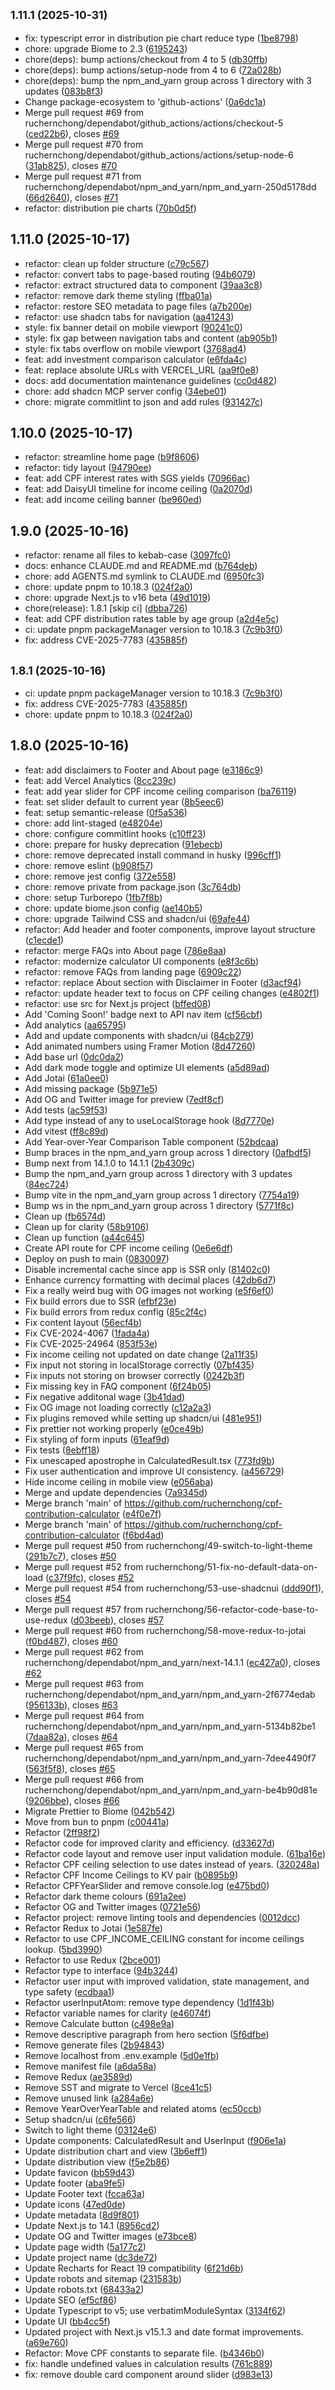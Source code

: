 ## <small>1.11.1 (2025-10-31)</small>

* fix: typescript error in distribution pie chart reduce type ([1be8798](https://github.com/ruchernchong/cpf-contribution-calculator/commit/1be8798))
* chore: upgrade Biome to 2.3 ([6195243](https://github.com/ruchernchong/cpf-contribution-calculator/commit/6195243))
* chore(deps): bump actions/checkout from 4 to 5 ([db30ffb](https://github.com/ruchernchong/cpf-contribution-calculator/commit/db30ffb))
* chore(deps): bump actions/setup-node from 4 to 6 ([72a028b](https://github.com/ruchernchong/cpf-contribution-calculator/commit/72a028b))
* chore(deps): bump the npm_and_yarn group across 1 directory with 3 updates ([083b8f3](https://github.com/ruchernchong/cpf-contribution-calculator/commit/083b8f3))
* Change package-ecosystem to 'github-actions' ([0a6dc1a](https://github.com/ruchernchong/cpf-contribution-calculator/commit/0a6dc1a))
* Merge pull request #69 from ruchernchong/dependabot/github_actions/actions/checkout-5 ([ced22b6](https://github.com/ruchernchong/cpf-contribution-calculator/commit/ced22b6)), closes [#69](https://github.com/ruchernchong/cpf-contribution-calculator/issues/69)
* Merge pull request #70 from ruchernchong/dependabot/github_actions/actions/setup-node-6 ([31ab825](https://github.com/ruchernchong/cpf-contribution-calculator/commit/31ab825)), closes [#70](https://github.com/ruchernchong/cpf-contribution-calculator/issues/70)
* Merge pull request #71 from ruchernchong/dependabot/npm_and_yarn/npm_and_yarn-250d5178dd ([66d2640](https://github.com/ruchernchong/cpf-contribution-calculator/commit/66d2640)), closes [#71](https://github.com/ruchernchong/cpf-contribution-calculator/issues/71)
* refactor: distribution pie charts ([70b0d5f](https://github.com/ruchernchong/cpf-contribution-calculator/commit/70b0d5f))

## 1.11.0 (2025-10-17)

* refactor: clean up folder structure ([c79c567](https://github.com/ruchernchong/cpf-contribution-calculator/commit/c79c567))
* refactor: convert tabs to page-based routing ([94b6079](https://github.com/ruchernchong/cpf-contribution-calculator/commit/94b6079))
* refactor: extract structured data to component ([39aa3c8](https://github.com/ruchernchong/cpf-contribution-calculator/commit/39aa3c8))
* refactor: remove dark theme styling ([ffba01a](https://github.com/ruchernchong/cpf-contribution-calculator/commit/ffba01a))
* refactor: restore SEO metadata to page files ([a7b200e](https://github.com/ruchernchong/cpf-contribution-calculator/commit/a7b200e))
* refactor: use shadcn tabs for navigation ([aa41243](https://github.com/ruchernchong/cpf-contribution-calculator/commit/aa41243))
* style: fix banner detail on mobile viewport ([90241c0](https://github.com/ruchernchong/cpf-contribution-calculator/commit/90241c0))
* style: fix gap between navigation tabs and content ([ab905b1](https://github.com/ruchernchong/cpf-contribution-calculator/commit/ab905b1))
* style: fix tabs overflow on mobile viewport ([3768ad4](https://github.com/ruchernchong/cpf-contribution-calculator/commit/3768ad4))
* feat: add investment comparison calculator ([e6fda4c](https://github.com/ruchernchong/cpf-contribution-calculator/commit/e6fda4c))
* feat: replace absolute URLs with VERCEL_URL ([aa9f0e8](https://github.com/ruchernchong/cpf-contribution-calculator/commit/aa9f0e8))
* docs: add documentation maintenance guidelines ([cc0d482](https://github.com/ruchernchong/cpf-contribution-calculator/commit/cc0d482))
* chore: add shadcn MCP server config ([34ebe01](https://github.com/ruchernchong/cpf-contribution-calculator/commit/34ebe01))
* chore: migrate commitlint to json and add rules ([931427c](https://github.com/ruchernchong/cpf-contribution-calculator/commit/931427c))

## 1.10.0 (2025-10-17)

* refactor: streamline home page ([b9f8606](https://github.com/ruchernchong/cpf-contribution-calculator/commit/b9f8606))
* refactor: tidy layout ([94790ee](https://github.com/ruchernchong/cpf-contribution-calculator/commit/94790ee))
* feat: add CPF interest rates with SGS yields ([70966ac](https://github.com/ruchernchong/cpf-contribution-calculator/commit/70966ac))
* feat: add DaisyUI timeline for income ceiling ([0a2070d](https://github.com/ruchernchong/cpf-contribution-calculator/commit/0a2070d))
* feat: add income ceiling banner ([be960ed](https://github.com/ruchernchong/cpf-contribution-calculator/commit/be960ed))

## 1.9.0 (2025-10-16)

* refactor: rename all files to kebab-case ([3097fc0](https://github.com/ruchernchong/cpf-contribution-calculator/commit/3097fc0))
* docs: enhance CLAUDE.md and README.md ([b764deb](https://github.com/ruchernchong/cpf-contribution-calculator/commit/b764deb))
* chore: add AGENTS.md symlink to CLAUDE.md ([6950fc3](https://github.com/ruchernchong/cpf-contribution-calculator/commit/6950fc3))
* chore: update pnpm to 10.18.3 ([024f2a0](https://github.com/ruchernchong/cpf-contribution-calculator/commit/024f2a0))
* chore: upgrade Next.js to v16 beta ([49d1019](https://github.com/ruchernchong/cpf-contribution-calculator/commit/49d1019))
* chore(release): 1.8.1 [skip ci] ([dbba726](https://github.com/ruchernchong/cpf-contribution-calculator/commit/dbba726))
* feat: add CPF distribution rates table by age group ([a2d4e5c](https://github.com/ruchernchong/cpf-contribution-calculator/commit/a2d4e5c))
* ci: update pnpm packageManager version to 10.18.3 ([7c9b3f0](https://github.com/ruchernchong/cpf-contribution-calculator/commit/7c9b3f0))
* fix: address CVE-2025-7783 ([435885f](https://github.com/ruchernchong/cpf-contribution-calculator/commit/435885f))

## <small>1.8.1 (2025-10-16)</small>

* ci: update pnpm packageManager version to 10.18.3 ([7c9b3f0](https://github.com/ruchernchong/cpf-contribution-calculator/commit/7c9b3f0))
* fix: address CVE-2025-7783 ([435885f](https://github.com/ruchernchong/cpf-contribution-calculator/commit/435885f))
* chore: update pnpm to 10.18.3 ([024f2a0](https://github.com/ruchernchong/cpf-contribution-calculator/commit/024f2a0))

## 1.8.0 (2025-10-16)

* feat: add disclaimers to Footer and About page ([e3186c9](https://github.com/ruchernchong/cpf-contribution-calculator/commit/e3186c9))
* feat: add Vercel Analytics ([8cc239c](https://github.com/ruchernchong/cpf-contribution-calculator/commit/8cc239c))
* feat: add year slider for CPF income ceiling comparison ([ba76119](https://github.com/ruchernchong/cpf-contribution-calculator/commit/ba76119))
* feat: set slider default to current year ([8b5eec6](https://github.com/ruchernchong/cpf-contribution-calculator/commit/8b5eec6))
* feat: setup semantic-release ([0f5a536](https://github.com/ruchernchong/cpf-contribution-calculator/commit/0f5a536))
* chore: add lint-staged ([e48204e](https://github.com/ruchernchong/cpf-contribution-calculator/commit/e48204e))
* chore: configure commitlint hooks ([c10ff23](https://github.com/ruchernchong/cpf-contribution-calculator/commit/c10ff23))
* chore: prepare for husky deprecation ([91ebecb](https://github.com/ruchernchong/cpf-contribution-calculator/commit/91ebecb))
* chore: remove deprecated install command in husky ([996cff1](https://github.com/ruchernchong/cpf-contribution-calculator/commit/996cff1))
* chore: remove eslint ([b908f57](https://github.com/ruchernchong/cpf-contribution-calculator/commit/b908f57))
* chore: remove jest config ([372e558](https://github.com/ruchernchong/cpf-contribution-calculator/commit/372e558))
* chore: remove private from package.json ([3c764db](https://github.com/ruchernchong/cpf-contribution-calculator/commit/3c764db))
* chore: setup Turborepo ([1fb7f8b](https://github.com/ruchernchong/cpf-contribution-calculator/commit/1fb7f8b))
* chore: update biome.json config ([ae140b5](https://github.com/ruchernchong/cpf-contribution-calculator/commit/ae140b5))
* chore: upgrade Tailwind CSS and shadcn/ui ([69afe44](https://github.com/ruchernchong/cpf-contribution-calculator/commit/69afe44))
* refactor: Add header and footer components, improve layout structure ([c1ecde1](https://github.com/ruchernchong/cpf-contribution-calculator/commit/c1ecde1))
* refactor: merge FAQs into About page ([786e8aa](https://github.com/ruchernchong/cpf-contribution-calculator/commit/786e8aa))
* refactor: modernize calculator UI components ([e8f3c6b](https://github.com/ruchernchong/cpf-contribution-calculator/commit/e8f3c6b))
* refactor: remove FAQs from landing page ([6909c22](https://github.com/ruchernchong/cpf-contribution-calculator/commit/6909c22))
* refactor: replace About section with Disclaimer in Footer ([d3acf94](https://github.com/ruchernchong/cpf-contribution-calculator/commit/d3acf94))
* refactor: update header text to focus on CPF ceiling changes ([e4802f1](https://github.com/ruchernchong/cpf-contribution-calculator/commit/e4802f1))
* refactor: use src for Next.js project ([bffed08](https://github.com/ruchernchong/cpf-contribution-calculator/commit/bffed08))
* Add 'Coming Soon!' badge next to API nav item ([cf56cbf](https://github.com/ruchernchong/cpf-contribution-calculator/commit/cf56cbf))
* Add analytics ([aa65795](https://github.com/ruchernchong/cpf-contribution-calculator/commit/aa65795))
* Add and update components with shadcn/ui ([84cb279](https://github.com/ruchernchong/cpf-contribution-calculator/commit/84cb279))
* Add animated numbers using Framer Motion ([8d47260](https://github.com/ruchernchong/cpf-contribution-calculator/commit/8d47260))
* Add base url ([0dc0da2](https://github.com/ruchernchong/cpf-contribution-calculator/commit/0dc0da2))
* Add dark mode toggle and optimize UI elements ([a5d89ad](https://github.com/ruchernchong/cpf-contribution-calculator/commit/a5d89ad))
* Add Jotai ([61a0ee0](https://github.com/ruchernchong/cpf-contribution-calculator/commit/61a0ee0))
* Add missing package ([5b971e5](https://github.com/ruchernchong/cpf-contribution-calculator/commit/5b971e5))
* Add OG and Twitter image for preview ([7edf8cf](https://github.com/ruchernchong/cpf-contribution-calculator/commit/7edf8cf))
* Add tests ([ac59f53](https://github.com/ruchernchong/cpf-contribution-calculator/commit/ac59f53))
* Add type instead of any to useLocalStorage hook ([8d7770e](https://github.com/ruchernchong/cpf-contribution-calculator/commit/8d7770e))
* Add vitest ([ff8c89d](https://github.com/ruchernchong/cpf-contribution-calculator/commit/ff8c89d))
* Add Year-over-Year Comparison Table component ([52bdcaa](https://github.com/ruchernchong/cpf-contribution-calculator/commit/52bdcaa))
* Bump braces in the npm_and_yarn group across 1 directory ([0afbdf5](https://github.com/ruchernchong/cpf-contribution-calculator/commit/0afbdf5))
* Bump next from 14.1.0 to 14.1.1 ([2b4309c](https://github.com/ruchernchong/cpf-contribution-calculator/commit/2b4309c))
* Bump the npm_and_yarn group across 1 directory with 3 updates ([84ec724](https://github.com/ruchernchong/cpf-contribution-calculator/commit/84ec724))
* Bump vite in the npm_and_yarn group across 1 directory ([7754a19](https://github.com/ruchernchong/cpf-contribution-calculator/commit/7754a19))
* Bump ws in the npm_and_yarn group across 1 directory ([5771f8c](https://github.com/ruchernchong/cpf-contribution-calculator/commit/5771f8c))
* Clean up ([fb6574d](https://github.com/ruchernchong/cpf-contribution-calculator/commit/fb6574d))
* Clean up for clarity ([58b9106](https://github.com/ruchernchong/cpf-contribution-calculator/commit/58b9106))
* Clean up function ([a44c645](https://github.com/ruchernchong/cpf-contribution-calculator/commit/a44c645))
* Create API route for CPF income ceiling ([0e6e6df](https://github.com/ruchernchong/cpf-contribution-calculator/commit/0e6e6df))
* Deploy on push to main ([0830097](https://github.com/ruchernchong/cpf-contribution-calculator/commit/0830097))
* Disable incremental cache since app is SSR only ([81402c0](https://github.com/ruchernchong/cpf-contribution-calculator/commit/81402c0))
* Enhance currency formatting with decimal places ([42db6d7](https://github.com/ruchernchong/cpf-contribution-calculator/commit/42db6d7))
* Fix a really weird bug with OG images not working ([e5f6ef0](https://github.com/ruchernchong/cpf-contribution-calculator/commit/e5f6ef0))
* Fix build errors due to SSR ([efbf23e](https://github.com/ruchernchong/cpf-contribution-calculator/commit/efbf23e))
* Fix build errors from redux config ([85c2f4c](https://github.com/ruchernchong/cpf-contribution-calculator/commit/85c2f4c))
* Fix content layout ([56ecf4b](https://github.com/ruchernchong/cpf-contribution-calculator/commit/56ecf4b))
* Fix CVE-2024-4067 ([1fada4a](https://github.com/ruchernchong/cpf-contribution-calculator/commit/1fada4a))
* Fix CVE-2025-24964 ([853f53e](https://github.com/ruchernchong/cpf-contribution-calculator/commit/853f53e))
* Fix income ceiling not updated on date change ([2a11f35](https://github.com/ruchernchong/cpf-contribution-calculator/commit/2a11f35))
* Fix input not storing in localStorage correctly ([07bf435](https://github.com/ruchernchong/cpf-contribution-calculator/commit/07bf435))
* Fix inputs not storing on browser correctly ([0242b3f](https://github.com/ruchernchong/cpf-contribution-calculator/commit/0242b3f))
* Fix missing key in FAQ component ([6f24b05](https://github.com/ruchernchong/cpf-contribution-calculator/commit/6f24b05))
* Fix negative additonal wage ([3b41dad](https://github.com/ruchernchong/cpf-contribution-calculator/commit/3b41dad))
* Fix OG image not loading correctly ([c12a2a3](https://github.com/ruchernchong/cpf-contribution-calculator/commit/c12a2a3))
* Fix plugins removed while setting up shadcn/ui ([481e951](https://github.com/ruchernchong/cpf-contribution-calculator/commit/481e951))
* Fix prettier not working properly ([e0ce49b](https://github.com/ruchernchong/cpf-contribution-calculator/commit/e0ce49b))
* Fix styling of form inputs ([61eaf9d](https://github.com/ruchernchong/cpf-contribution-calculator/commit/61eaf9d))
* Fix tests ([8ebff18](https://github.com/ruchernchong/cpf-contribution-calculator/commit/8ebff18))
* Fix unescaped apostrophe in CalculatedResult.tsx ([773fd9b](https://github.com/ruchernchong/cpf-contribution-calculator/commit/773fd9b))
* Fix user authentication and improve UI consistency. ([a456729](https://github.com/ruchernchong/cpf-contribution-calculator/commit/a456729))
* Hide income ceiling in mobile view ([e056aba](https://github.com/ruchernchong/cpf-contribution-calculator/commit/e056aba))
* Merge and update dependencies ([7a9345d](https://github.com/ruchernchong/cpf-contribution-calculator/commit/7a9345d))
* Merge branch 'main' of https://github.com/ruchernchong/cpf-contribution-calculator ([e4f0e7f](https://github.com/ruchernchong/cpf-contribution-calculator/commit/e4f0e7f))
* Merge branch 'main' of https://github.com/ruchernchong/cpf-contribution-calculator ([f6bd4ad](https://github.com/ruchernchong/cpf-contribution-calculator/commit/f6bd4ad))
* Merge pull request #50 from ruchernchong/49-switch-to-light-theme ([291b7c7](https://github.com/ruchernchong/cpf-contribution-calculator/commit/291b7c7)), closes [#50](https://github.com/ruchernchong/cpf-contribution-calculator/issues/50)
* Merge pull request #52 from ruchernchong/51-fix-no-default-data-on-load ([c37f9fc](https://github.com/ruchernchong/cpf-contribution-calculator/commit/c37f9fc)), closes [#52](https://github.com/ruchernchong/cpf-contribution-calculator/issues/52)
* Merge pull request #54 from ruchernchong/53-use-shadcnui ([ddd90f1](https://github.com/ruchernchong/cpf-contribution-calculator/commit/ddd90f1)), closes [#54](https://github.com/ruchernchong/cpf-contribution-calculator/issues/54)
* Merge pull request #57 from ruchernchong/56-refactor-code-base-to-use-redux ([d03beeb](https://github.com/ruchernchong/cpf-contribution-calculator/commit/d03beeb)), closes [#57](https://github.com/ruchernchong/cpf-contribution-calculator/issues/57)
* Merge pull request #60 from ruchernchong/58-move-redux-to-jotai ([f0bd487](https://github.com/ruchernchong/cpf-contribution-calculator/commit/f0bd487)), closes [#60](https://github.com/ruchernchong/cpf-contribution-calculator/issues/60)
* Merge pull request #62 from ruchernchong/dependabot/npm_and_yarn/next-14.1.1 ([ec427a0](https://github.com/ruchernchong/cpf-contribution-calculator/commit/ec427a0)), closes [#62](https://github.com/ruchernchong/cpf-contribution-calculator/issues/62)
* Merge pull request #63 from ruchernchong/dependabot/npm_and_yarn/npm_and_yarn-2f6774edab ([956133b](https://github.com/ruchernchong/cpf-contribution-calculator/commit/956133b)), closes [#63](https://github.com/ruchernchong/cpf-contribution-calculator/issues/63)
* Merge pull request #64 from ruchernchong/dependabot/npm_and_yarn/npm_and_yarn-5134b82be1 ([7daa82a](https://github.com/ruchernchong/cpf-contribution-calculator/commit/7daa82a)), closes [#64](https://github.com/ruchernchong/cpf-contribution-calculator/issues/64)
* Merge pull request #65 from ruchernchong/dependabot/npm_and_yarn/npm_and_yarn-7dee4490f7 ([563f5f8](https://github.com/ruchernchong/cpf-contribution-calculator/commit/563f5f8)), closes [#65](https://github.com/ruchernchong/cpf-contribution-calculator/issues/65)
* Merge pull request #66 from ruchernchong/dependabot/npm_and_yarn/npm_and_yarn-be4b90d81e ([9206bbe](https://github.com/ruchernchong/cpf-contribution-calculator/commit/9206bbe)), closes [#66](https://github.com/ruchernchong/cpf-contribution-calculator/issues/66)
* Migrate Prettier to Biome ([042b542](https://github.com/ruchernchong/cpf-contribution-calculator/commit/042b542))
* Move from bun to pnpm ([c00441a](https://github.com/ruchernchong/cpf-contribution-calculator/commit/c00441a))
* Refactor ([2ff98f2](https://github.com/ruchernchong/cpf-contribution-calculator/commit/2ff98f2))
* Refactor code for improved clarity and efficiency. ([d33627d](https://github.com/ruchernchong/cpf-contribution-calculator/commit/d33627d))
* Refactor code layout and remove user input validation module. ([61ba16e](https://github.com/ruchernchong/cpf-contribution-calculator/commit/61ba16e))
* Refactor CPF ceiling selection to use dates instead of years. ([320248a](https://github.com/ruchernchong/cpf-contribution-calculator/commit/320248a))
* Refactor CPF Income Ceilings to KV pair ([b0895b9](https://github.com/ruchernchong/cpf-contribution-calculator/commit/b0895b9))
* Refactor CPFYearSlider and remove console.log ([e475bd0](https://github.com/ruchernchong/cpf-contribution-calculator/commit/e475bd0))
* Refactor dark theme colours ([691a2ee](https://github.com/ruchernchong/cpf-contribution-calculator/commit/691a2ee))
* Refactor OG and Twitter images ([0721e56](https://github.com/ruchernchong/cpf-contribution-calculator/commit/0721e56))
* Refactor project: remove linting tools and dependencies ([0012dcc](https://github.com/ruchernchong/cpf-contribution-calculator/commit/0012dcc))
* Refactor Redux to Jotai ([1e587fe](https://github.com/ruchernchong/cpf-contribution-calculator/commit/1e587fe))
* Refactor to use CPF_INCOME_CEILING constant for income ceilings lookup. ([5bd3990](https://github.com/ruchernchong/cpf-contribution-calculator/commit/5bd3990))
* Refactor to use Redux ([2bce001](https://github.com/ruchernchong/cpf-contribution-calculator/commit/2bce001))
* Refactor type to interface ([94b3244](https://github.com/ruchernchong/cpf-contribution-calculator/commit/94b3244))
* Refactor user input with improved validation, state management, and type safety ([ecdbaa1](https://github.com/ruchernchong/cpf-contribution-calculator/commit/ecdbaa1))
* Refactor userInputAtom: remove type dependency ([1d1f43b](https://github.com/ruchernchong/cpf-contribution-calculator/commit/1d1f43b))
* Refactor variable names for clarity ([e46074f](https://github.com/ruchernchong/cpf-contribution-calculator/commit/e46074f))
* Remove Calculate button ([c498e9a](https://github.com/ruchernchong/cpf-contribution-calculator/commit/c498e9a))
* Remove descriptive paragraph from hero section ([5f6dfbe](https://github.com/ruchernchong/cpf-contribution-calculator/commit/5f6dfbe))
* Remove generate files ([2b94843](https://github.com/ruchernchong/cpf-contribution-calculator/commit/2b94843))
* Remove localhost from .env.example ([5d0e1fb](https://github.com/ruchernchong/cpf-contribution-calculator/commit/5d0e1fb))
* Remove manifest file ([a6da58a](https://github.com/ruchernchong/cpf-contribution-calculator/commit/a6da58a))
* Remove Redux ([ae3589d](https://github.com/ruchernchong/cpf-contribution-calculator/commit/ae3589d))
* Remove SST and migrate to Vercel ([8ce41c5](https://github.com/ruchernchong/cpf-contribution-calculator/commit/8ce41c5))
* Remove unused link ([a284a6e](https://github.com/ruchernchong/cpf-contribution-calculator/commit/a284a6e))
* Remove YearOverYearTable and related atoms ([ec50ccb](https://github.com/ruchernchong/cpf-contribution-calculator/commit/ec50ccb))
* Setup shadcn/ui ([c6fe566](https://github.com/ruchernchong/cpf-contribution-calculator/commit/c6fe566))
* Switch to light theme ([03124e6](https://github.com/ruchernchong/cpf-contribution-calculator/commit/03124e6))
* Update components: CalculatedResult and UserInput ([f906e1a](https://github.com/ruchernchong/cpf-contribution-calculator/commit/f906e1a))
* Update distribution chart and view ([3b6eff1](https://github.com/ruchernchong/cpf-contribution-calculator/commit/3b6eff1))
* Update distribution view ([f5e2b86](https://github.com/ruchernchong/cpf-contribution-calculator/commit/f5e2b86))
* Update favicon ([bb59d43](https://github.com/ruchernchong/cpf-contribution-calculator/commit/bb59d43))
* Update footer ([aba9fe5](https://github.com/ruchernchong/cpf-contribution-calculator/commit/aba9fe5))
* Update Footer text ([fcca63a](https://github.com/ruchernchong/cpf-contribution-calculator/commit/fcca63a))
* Update icons ([47ed0de](https://github.com/ruchernchong/cpf-contribution-calculator/commit/47ed0de))
* Update metadata ([8d9f801](https://github.com/ruchernchong/cpf-contribution-calculator/commit/8d9f801))
* Update Next.js to 14.1 ([8956cd2](https://github.com/ruchernchong/cpf-contribution-calculator/commit/8956cd2))
* Update OG and Twitter images ([e73bce8](https://github.com/ruchernchong/cpf-contribution-calculator/commit/e73bce8))
* Update page width ([5a177c2](https://github.com/ruchernchong/cpf-contribution-calculator/commit/5a177c2))
* Update project name ([dc3de72](https://github.com/ruchernchong/cpf-contribution-calculator/commit/dc3de72))
* Update Recharts for React 19 compatibility ([6f21d6b](https://github.com/ruchernchong/cpf-contribution-calculator/commit/6f21d6b))
* Update robots and sitemap ([231583b](https://github.com/ruchernchong/cpf-contribution-calculator/commit/231583b))
* Update robots.txt ([68433a2](https://github.com/ruchernchong/cpf-contribution-calculator/commit/68433a2))
* Update SEO ([ef5cf86](https://github.com/ruchernchong/cpf-contribution-calculator/commit/ef5cf86))
* Update Typescript to v5; use verbatimModuleSyntax ([3134f62](https://github.com/ruchernchong/cpf-contribution-calculator/commit/3134f62))
* Update UI ([bb4cc5f](https://github.com/ruchernchong/cpf-contribution-calculator/commit/bb4cc5f))
* Updated project with Next.js v15.1.3 and date format improvements. ([a69e760](https://github.com/ruchernchong/cpf-contribution-calculator/commit/a69e760))
* Refactor: Move CPF constants to separate file. ([b4346b0](https://github.com/ruchernchong/cpf-contribution-calculator/commit/b4346b0))
* fix: handle undefined values in calculation results ([761c889](https://github.com/ruchernchong/cpf-contribution-calculator/commit/761c889))
* fix: remove double card component around slider ([d983e13](https://github.com/ruchernchong/cpf-contribution-calculator/commit/d983e13))
